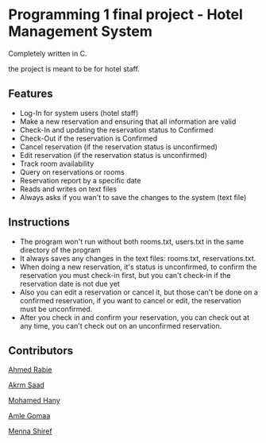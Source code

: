# Programming 1 final project - Hotel Management System

Completely written in C.

the project is meant to be for hotel staff.

## Features
- Log-In for system users (hotel staff)
- Make a new reservation and ensuring that all information are valid
- Check-In and updating the reservation status to Confirmed
- Check-Out if the reservation is Confirmed
- Cancel reservation (if the reservation status is unconfirmed)
- Edit reservation (if the reservation status is unconfirmed)
- Track room availability
- Query on reservations or rooms
- Reservation report by a specific date
- Reads and writes on text files
- Always asks if you wan't to save the changes to the system (text file)

## Instructions
- The program won't run without both rooms.txt, users.txt in the same directory of the program
- It always saves any changes in the text files: rooms.txt, reservations.txt.
- When doing a new reservation, it's status is unconfirmed, to confirm the reservation you must check-in first, but you can't check-in if the reservation date is not due yet
- Also you can edit a reservation or cancel it, but those can't be done on a confirmed reservation, if you want to cancel or edit, the reservation must be unconfirmed.
- After you check in and confirm your reservation, you can check out at any time, you can't check out on an unconfirmed reservation.

## Contributors
[Ahmed Rabie](https://github.com/JustAhmedRabie)

[Akrm Saad](https://github.com/kengit1)

[Mohamed Hany](https://github.com/mohany606)

[Amle Gomaa](https://github.com/AmleGomaa)

[Menna Shiref](https://github.com/mennashiref)
